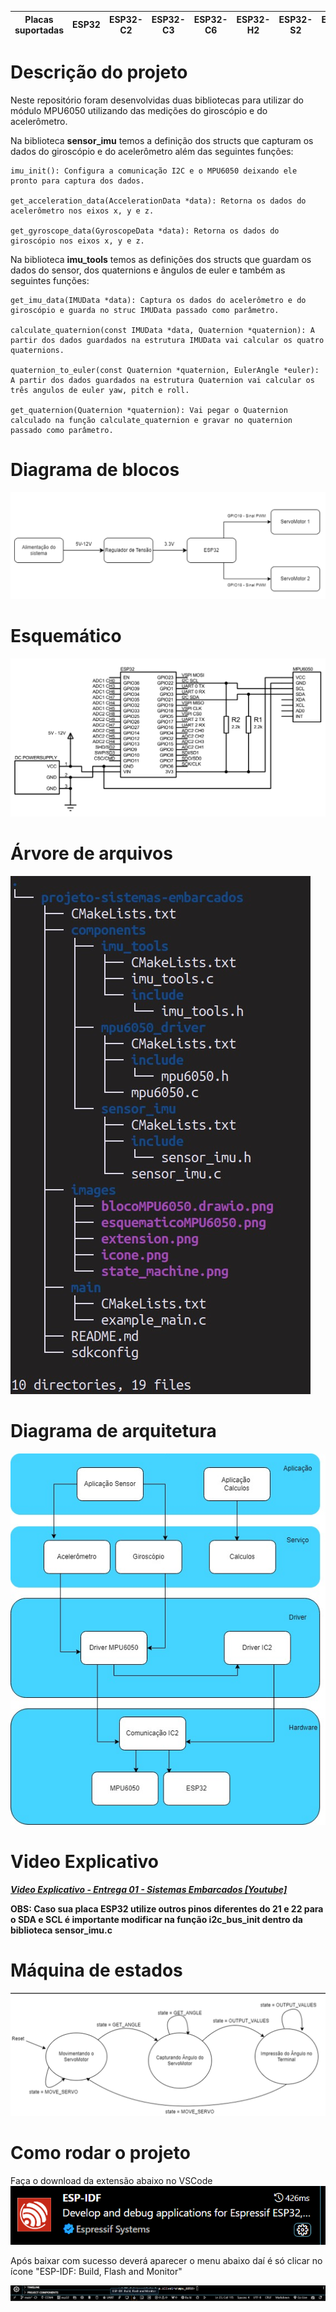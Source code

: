 | Placas suportadas | ESP32 | ESP32-C2 | ESP32-C3 | ESP32-C6 | ESP32-H2 | ESP32-S2 | ESP32-S3 |
| ----------------- | ----- | -------- | -------- | -------- | -------- | -------- | -------- |
# Descrição do projeto
Neste repositório foram desenvolvidas duas bibliotecas para utilizar do módulo MPU6050 utilizando das medições do giroscópio e do acelerômetro.

Na biblioteca **sensor_imu** temos a definição dos structs que capturam os dados do giroscópio e do acelerômetro além das seguintes funções:

```
imu_init(): Configura a comunicação I2C e o MPU6050 deixando ele pronto para captura dos dados.

get_acceleration_data(AccelerationData *data): Retorna os dados do acelerômetro nos eixos x, y e z.

get_gyroscope_data(GyroscopeData *data): Retorna os dados do giroscópio nos eixos x, y e z.
```

Na biblioteca **imu_tools** temos as definições dos structs que guardam os dados do sensor, dos quaternions e ângulos de euler e também as seguintes funções:  

```
get_imu_data(IMUData *data): Captura os dados do acelerômetro e do giroscópio e guarda no struc IMUData passado como parâmetro.

calculate_quaternion(const IMUData *data, Quaternion *quaternion): A partir dos dados guardados na estrutura IMUData vai calcular os quatro quaternions.

quaternion_to_euler(const Quaternion *quaternion, EulerAngle *euler): A partir dos dados guardados na estrutura Quaternion vai calcular os três angulos de euler yaw, pitch e roll.

get_quaternion(Quaternion *quaternion): Vai pegar o Quaternion calculado na função calculate_quaternion e gravar no quaternion passado como parâmetro.
```


# Diagrama de blocos
![diagrama de blocos](images/block_diagram.png)  

# Esquemático
![esquemático](images/esquematicoMPU6050.png)

# Árvore de arquivos
![Arquitetura](images/tree.jpeg)

# Diagrama de arquitetura
![Arquitetura](images/Diagrama.jpeg)

# Video Explicativo
***[Video Explicativo - Entrega 01 - Sistemas Embarcados [Youtube]](https://www.youtube.com/watch?v=z6EThjjiCBM)***

**OBS: Caso sua placa ESP32 utilize outros pinos diferentes do 21 e 22 para o SDA e SCL é importante modificar na função i2c_bus_init dentro da biblioteca sensor_imu.c**

# Máquina de estados
![Maquina de Estados](images/state_machine.png)

# Como rodar o projeto
Faça o download da extensão abaixo no VSCode
![ESP-IDF Extension](images/extension.png)  

Após baixar com sucesso deverá aparecer o menu abaixo daí é só clicar no ícone "ESP-IDF: Build, Flash and Monitor"  

![icone](images/icone.png)








